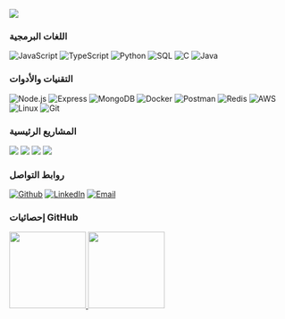 [![](https://raw.githubusercontent.com/mohammedferwana/mohammedferwana/master/profile.gif)](https://github.com/mohammedferwana)

### اللغات البرمجية

![JavaScript](https://img.shields.io/badge/-JavaScript-000?&logo=JavaScript)
![TypeScript](https://img.shields.io/badge/-TypeScript-000?&logo=TypeScript)
![Python](https://img.shields.io/badge/-Python-000?&logo=Python)
![SQL](https://img.shields.io/badge/-SQL-000?&logo=MySQL)
![C](https://img.shields.io/badge/-C-000?&logo=C)
![Java](https://img.shields.io/badge/-Java-000?&logo=Java&logoColor=007396)

### التقنيات والأدوات

![Node.js](https://img.shields.io/badge/-Node.js-000?&logo=node.js)
![Express](https://img.shields.io/badge/-Express-000?&logo=express)
![MongoDB](https://img.shields.io/badge/-MongoDB-000?&logo=mongodb)
![Docker](https://img.shields.io/badge/-Docker-000?&logo=Docker)
![Postman](https://img.shields.io/badge/-Postman-000?&logo=postman)
![Redis](https://img.shields.io/badge/-Redis-000?&logo=Redis)
![AWS](https://img.shields.io/badge/-AWS-000?&logo=Amazon-AWS)
![Linux](https://img.shields.io/badge/-Linux-000?&logo=Linux)
![Git](https://img.shields.io/badge/-Git-000?&logo=git)

### المشاريع الرئيسية

[![](https://img.shields.io/badge/-📝%20إدارة%20المنتجات-000)](https://github.com/mohammedferwana/products-api)
[![](https://img.shields.io/badge/-🔐%20نظام%20تسجيل%20المستخدمين-000)](https://github.com/mohammedferwana/user-auth-api)
[![](https://img.shields.io/badge/-📦%20إدارة%20المخازن-000)](https://github.com/mohammedferwana/inventory-api)
[![](https://img.shields.io/badge/-🛠%20مشروع%20CRUD-000)](https://github.com/mohammedferwana/crud-api)

### روابط التواصل

<p>
  <a href="https://github.com/mohammedferwana" target="_blank"><img alt="Github" src="https://img.shields.io/badge/GitHub-%2312100E.svg?&style=for-the-badge&logo=Github&logoColor=white" /></a>
  <a href="https://www.linkedin.com/in/mohammedferwana" target="_blank"><img alt="LinkedIn" src="https://img.shields.io/badge/LinkedIn-%230077B5.svg?&style=for-the-badge&logo=linkedin&logoColor=white" /></a>
  <a href="mailto:youremail@example.com" target="_blank"><img alt="Email" src="https://img.shields.io/badge/Email-D14836?style=for-the-badge&logo=gmail&logoColor=white" /></a>
</p>

### إحصائيات GitHub

<a href="https://github.com/mohammedferwana">
  <img height="137px" src="https://github-readme-stats.vercel.app/api?username=mohammedferwana&hide_title=true&hide_border=true&show_icons=true&include_all_commits=true&count_private=true&line_height=21&text_color=000&icon_color=000&bg_color=0,ea6161,ffc64d,fffc4d,52fa5a&theme=graywhite" />
  <img height="137px" src="https://github-readme-stats.vercel.app/api/top-langs/?username=mohammedferwana&hide=html&hide_title=true&hide_border=true&layout=compact&langs_count=6&text_color=000&icon_color=fff&bg_color=0,52fa5a,4dfcff,c64dff&theme=graywhite" />
</a>
